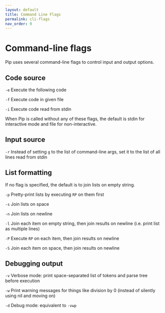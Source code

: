 ```yaml
---
layout: default
title: Command Line Flags
permalink: cli-flags
nav_order: 9
---
```


# Command-line flags

Pip uses several command-line flags to control input and output options.

## Code source

`-e` Execute the following code

`-f` Execute code in given file

`-i` Execute code read from stdin

When Pip is called without any of these flags, the default is stdin for interactive mode and file for non-interactive.

## Input source

`-r` Instead of setting `g` to the list of command-line args, set it to the list of all lines read from stdin

## List formatting

If no flag is specified, the default is to join lists on empty string.

`-p` Pretty-print lists by executing `RP` on them first

`-s` Join lists on space

`-n` Join lists on newline

`-l` Join each item on empty string, then join results on newline (i.e. print list as multiple lines)

`-P` Execute `RP` on each item, then join results on newline

`-S` Join each item on space, then join results on newline

## Debugging output

`-v` Verbose mode: print space-separated list of tokens and parse tree before execution

`-w` Print warning messages for things like division by 0 (instead of silently using nil and moving on)

`-d` Debug mode: equivalent to `-vwp`
